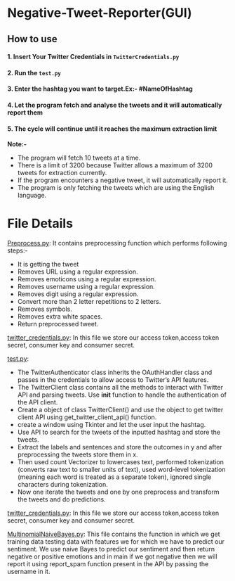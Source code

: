 # Negative-Tweet-Reporter(GUI)

## How to use 
#### 1. Insert Your Twitter Credentials in `TwitterCredentials.py`
#### 2. Run the `test.py`
#### 3. Enter the hashtag you want to target.Ex:- #NameOfHashtag
#### 4. Let the program fetch and analyse the tweets and it will automatically report them
#### 5. The cycle will continue until it reaches the maximum extraction limit


**Note:-** 
- The program will fetch 10 tweets at a time.
- There is a limit of 3200 because Twitter allows a maximum of 3200 tweets for extraction currently.
- If the program encounters a negative tweet, it will automatically report it.
- The program is only fetching the tweets which are using the English language.

# File Details

<a href="https://github.com/akbloodadarsh/Negative-Tweet-Reporter-Automatic/blob/master/PreProcess.py">Preprocess.py</a>: It contains preprocessing function which performs following steps:- 
- It is getting the tweet  
- Removes URL using a regular expression.
- Removes emoticons using a regular expression.
- Removes username using a regular expression.
- Removes digit using a regular expression.
- Convert more than 2 letter repetitions to 2 letters.
- Removes symbols.
- Removes extra white spaces.
- Return preprocessed tweet.

<a href="https://github.com/akbloodadarsh/Negative-Tweet-Reporter-Automatic/blob/master/twitter_credentials.py">twitter_credentials.py</a>: 
In this file we store our access token,access token secret, consumer key and consumer secret.

<a href="https://github.com/akbloodadarsh/Negative-Tweet-Reporter-Automatic/blob/master/test.py.py">test.py</a>: 
- The TwitterAuthenticator class inherits the OAuthHandler class and passes in the credentials to allow access to Twitter’s API features.
- The TwitterClient class contains all the methods to interact with Twitter API and parsing tweets. Use __init__ function to handle the authentication of the API client.
- Create a object of class TwitterClient() and use the object to get twitter client API using get_twitter_client_api() function.
- create a window using Tkinter and let the user input the hashtag.
- Use API to search for the tweets of the inputted hashtag and store the tweets.
- Extract the labels and sentences and store the outcomes in y and after preprocessing the tweets store them in x.
- Then used count Vectorizer to lowercases text, performed tokenization (converts raw text to smaller units of text), used word-level tokenization (meaning each word is treated as a separate token), ignored single characters during tokenization.
- Now one iterate the tweets and one by one preprocess and transform the tweets and do predictions.

<a href="https://github.com/akbloodadarsh/Negative-Tweet-Reporter-Automatic/blob/master/twitter_credentials.py">twitter_credentials.py</a>: 
In this file we store our access token,access token secret, consumer key and consumer secret.

<a href="https://github.com/akbloodadarsh/Negative-Tweet-Reporter-Automatic/blob/master/MultinomialNaiveBayes.py">MultinomialNaiveBayes.py</a>: This file contains the function in which we get training data testing data with features we for which we have to predict our sentiment. We use naive Bayes to predict our sentiment and then return negative or positive emotions and in main if we got negative then we will report it using report_spam function present in the API by passing the username in it.
